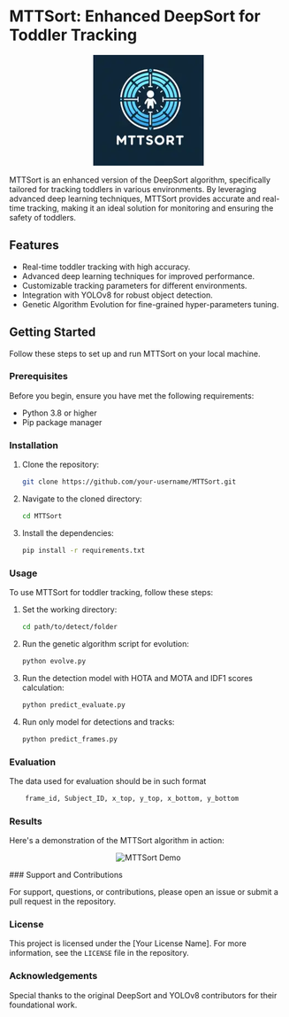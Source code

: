 # MTTSort: Enhanced DeepSort for Toddler Tracking

<p align="center">
    <img src="figures/MTTSort_logo.webp" alt="MTTSort Logo"/>
</p>

MTTSort is an enhanced version of the DeepSort algorithm, specifically tailored for tracking toddlers in various environments. By leveraging advanced deep learning techniques, MTTSort provides accurate and real-time tracking, making it an ideal solution for monitoring and ensuring the safety of toddlers.

## Features

- Real-time toddler tracking with high accuracy.
- Advanced deep learning techniques for improved performance.
- Customizable tracking parameters for different environments.
- Integration with YOLOv8 for robust object detection.
- Genetic Algorithm Evolution for fine-grained hyper-parameters tuning.

## Getting Started

Follow these steps to set up and run MTTSort on your local machine.

### Prerequisites

Before you begin, ensure you have met the following requirements:

- Python 3.8 or higher
- Pip package manager

### Installation

1. Clone the repository:

    ```bash
    git clone https://github.com/your-username/MTTSort.git
    ```

2. Navigate to the cloned directory:

    ```bash
    cd MTTSort
    ```

3. Install the dependencies:

    ```bash
    pip install -r requirements.txt
    ```

### Usage

To use MTTSort for toddler tracking, follow these steps:

1. Set the working directory:

    ```bash
    cd path/to/detect/folder
    ```

2. Run the genetic algorithm script for evolution:

    ```bash
    python evolve.py
    ```

3. Run the detection model with HOTA and MOTA and IDF1 scores calculation:

    ```bash
    python predict_evaluate.py
    ```

4. Run only model for detections and tracks:

    ```bash
    python predict_frames.py
    ```

### Evaluation

The data used for evaluation should be in such format 
```bash
    frame_id, Subject_ID, x_top, y_top, x_bottom, y_bottom
```

### Results


Here's a demonstration of the MTTSort algorithm in action:

<p align="center">
    <img src="figures/MTT_demo.gif" alt="MTTSort Demo"/>
</p>
### Support and Contributions

For support, questions, or contributions, please open an issue or submit a pull request in the repository.

### License

This project is licensed under the [Your License Name]. For more information, see the `LICENSE` file in the repository.

### Acknowledgements

Special thanks to the original DeepSort and YOLOv8 contributors for their foundational work.
